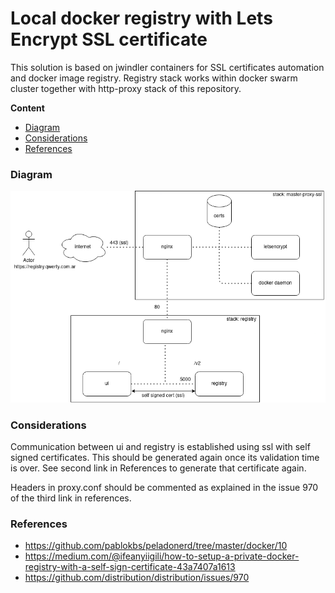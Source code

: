 # Local docker registry with Lets Encrypt SSL certificate

This solution is based on jwindler containers for SSL certificates automation and docker image registry. Registry stack works within docker swarm cluster together with http-proxy stack of this repository.

**Content**
- [Diagram](#diagram)
- [Considerations](#considerations)
- [References](#references)

### Diagram

![Figura 1](docs/registry.png)

### Considerations
Communication between ui and registry is established using ssl with self signed certificates. This should be generated again once its validation time is over. See second link in References to generate that certificate again.

Headers in proxy.conf should be commented as explained in the issue 970 of the third link in references.

### References

- https://github.com/pablokbs/peladonerd/tree/master/docker/10
- https://medium.com/@ifeanyiigili/how-to-setup-a-private-docker-registry-with-a-self-sign-certificate-43a7407a1613
- https://github.com/distribution/distribution/issues/970
